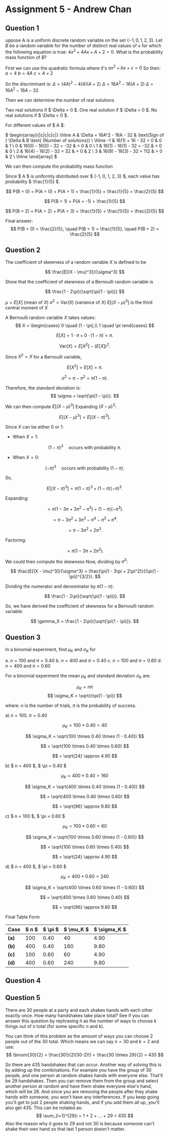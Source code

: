 # Assignment 5 - Andrew Chan

## Question 1
uppose A is a uniform discrete random variable on the set $\{−1, 0, 1, 2, 3\}$. Let $B$ be a random variable for the number of distinct real values of x for which the following equation is true: $4x^2 + 4Ax + A + 2 = 0$. What is the probability mass function of $B$?

First we can use the quadratic formula where it's $ax^2 + bx + c = 0$
So then:
$a = 4$
$b = 4A$
$c = A + 2$

So the discriminant is:
$\Delta = (4A)^2 - 4(4)(A+2)$
$\Delta = 16A^2 - 16(A+2)$
$\Delta = 16A^2 - 16A - 32$

Then we can determine the number of real solutions

Two real solutions if $ \Delta > 0 $.
One real solution if $ \Delta = 0 $.
No real solutions if $ \Delta < 0 $.

For different values of $ A $:

$
\begin{array}{|c|c|c|c|}
\hline
A & \Delta = 16A^2 - 16A - 32 & \text{Sign of } \Delta & B \text{ (Number of solutions)} \\
\hline
-1 & 16(1) + 16 - 32 = 0 & 0 & 1 \\
0 & 16(0) - 16(0) - 32 = -32 & < 0 & 0 \\
1 & 16(1) - 16(1) - 32 = -32 & < 0 & 0 \\
2 & 16(4) - 16(2) - 32 = 32 & > 0 & 2 \\
3 & 16(9) - 16(3) - 32 = 112 & > 0 & 2 \\
\hline
\end{array}
$

We can then compute the probability mass function

Since $ A $ is uniformly distributed over $ \{-1, 0, 1, 2, 3\} $, each value has probability $ \frac{1}{5} $.

$$
P(B = 0) = P(A = 0) + P(A = 1) = \frac{1}{5} + \frac{1}{5} = \frac{2}{5}
$$

$$
P(B = 1) = P(A = -1) = \frac{1}{5}
$$

$$
P(B = 2) = P(A = 2) + P(A = 3) = \frac{1}{5} + \frac{1}{5} = \frac{2}{5}
$$

Final answer:
$$
P(B = 0) = \frac{2}{5}, \quad P(B = 1) = \frac{1}{5}, \quad P(B = 2) = \frac{2}{5}
$$

## Question 2
The coefficient of skewness of a random variable $X$ is defined to be  

$$
\frac{E[(X - \mu)^3]}{\sigma^3}
$$

Show that the coefficient of skewness of a Bernoulli random variable is  

$$
\frac{1 - 2\pi}{\sqrt{\pi(1 - \pi)}}
$$

$\mu = E[X]$ (mean of $X$)
$\sigma^2 = \text{Var}(X)$ (variance of $X$)
$E[(X - \mu)^3]$ is the third central moment of $X$

A Bernoulli random variable $X$ takes values:
$$
X =
\begin{cases} 
0 \quad (1 - \pi),\\
1 \quad \pi
\end{cases}
$$

$$
E[X] = 1 \cdot \pi + 0 \cdot (1 - \pi) = \pi.
$$

$$
\text{Var}(X) = E[X^2] - (E[X])^2.
$$

Since $X^2 = X$ for a Bernoulli variable,

$$
E[X^2] = E[X] = \pi.
$$

$$
\sigma^2 = \pi - \pi^2 = \pi(1 - \pi).
$$

Therefore, the standard deviation is:
$$
\sigma = \sqrt{\pi(1 - \pi)}.
$$

We can then compute $E[(X - \mu)^3]$
Expanding $(X - \mu)^3$:

$$
E[(X - \mu)^3] = E\left[\left(X - \pi\right)^3\right].
$$

Since $X$ can be either 0 or 1:

- When $X = 1$:

$$
(1 - \pi)^3 \quad \text{occurs with probability } \pi.
$$

- When $X = 0$:

$$
(-\pi)^3 \quad \text{occurs with probability } (1 - \pi).
$$

So,

$$
E[(X - \pi)^3] = \pi (1 - \pi)^3 + (1 - \pi) (-\pi)^3.
$$

Expanding:

$$
= \pi (1 - 3\pi + 3\pi^2 - \pi^3) + (1 - \pi)(-\pi^3).
$$

$$
= \pi - 3\pi^2 + 3\pi^3 - \pi^4 - \pi^3 + \pi^4.
$$

$$
= \pi - 3\pi^2 + 2\pi^3.
$$

Factoring:

$$
= \pi(1 - 3\pi + 2\pi^2).
$$

We could then compute the skewness
Now, dividing by $\sigma^3$:

$$
\frac{E[(X - \mu)^3]}{\sigma^3} = \frac{\pi(1 - 3\pi + 2\pi^2)}{(\pi(1 - \pi))^{3/2}}.
$$

Dividing the numerator and denominator by $\pi(1 - \pi)$:

$$
\frac{1 - 2\pi}{\sqrt{\pi(1 - \pi)}}.
$$

So, we have derived the coefficient of skewness for a Bernoulli random variable:

$$
\gamma_X = \frac{1 - 2\pi}{\sqrt{\pi(1 - \pi)}}.
$$

## Question 3
In a binomial experiment, find $\mu_K$​ and $\sigma_K$ for

a. $n=100$ and $\pi=0.40$
b. $n=400$ and $\pi=0.40$
c. $n=100$ and $\pi=0.60$
d. $n=400$ and $\pi=0.60$

For a binomial experiment the mean $\mu_K$ and standard deviation $\sigma_K$ are:

$$
\mu_K = n\pi
$$
$$
\sigma_K = \sqrt{n\pi(1 - \pi)}
$$

where:
$n$ is the number of trials,
$\pi$ is the probability of success.


a) $n = 100$, $\pi = 0.40$

$$
\mu_K = 100 \times 0.40 = 40
$$

$$
\sigma_K = \sqrt{100 \times 0.40 \times (1 - 0.40)}
$$

$$
= \sqrt{100 \times 0.40 \times 0.60}
$$

$$
= \sqrt{24} \approx 4.90
$$

b) $ n = 400 $, $ \pi = 0.40 $

$$
\mu_K = 400 \times 0.40 = 160
$$

$$
\sigma_K = \sqrt{400 \times 0.40 \times (1 - 0.40)}
$$

$$
= \sqrt{400 \times 0.40 \times 0.60}
$$

$$
= \sqrt{96} \approx 9.80
$$

c) $ n = 100 $, $ \pi = 0.60 $

$$
\mu_K = 100 \times 0.60 = 60
$$

$$
\sigma_K = \sqrt{100 \times 0.60 \times (1 - 0.60)}
$$

$$
= \sqrt{100 \times 0.60 \times 0.40}
$$

$$
= \sqrt{24} \approx 4.90
$$

d) $ n = 400 $, $ \pi = 0.60 $

$$
\mu_K = 400 \times 0.60 = 240
$$

$$
\sigma_K = \sqrt{400 \times 0.60 \times (1 - 0.60)}
$$

$$
= \sqrt{400 \times 0.60 \times 0.40}
$$

$$
= \sqrt{96} \approx 9.80
$$

Final Table Form

| Case  | $ n $ | $ \pi $ | $ \mu_K $ | $ \sigma_K $ |
|-------|------|------|------|------|
| **(a)** | 100  | 0.40 | 40   | 4.90  |
| **(b)** | 400  | 0.40 | 160  | 9.80  |
| **(c)** | 100  | 0.60 | 60   | 4.90  |
| **(d)** | 400  | 0.60 | 240  | 9.80  |

## Question 4

## Question 5
There are 30 people at a party and each shakes hands with each other exactly once. How many handshakes take place total? See if you can answer this question by rephrasing it as the number of ways to choose $k$ things out of $n$ total (for some specific $n$ and $k$).

You can think of this problem as the amount of ways you can choose 2 people out of the 30 total. Which means we can say $n = 30$ and $k = 2$ and use:
$$
\binom{30}{2} = \frac{30!}{2!(30-2)!} = \frac{30 \times 29}{2} = 435
$$

So there are 435 handshakes that can occur.
Another way of solving this is by adding up the combinations. For example you have the group of 30 people, and one person at random shakes hands with everyone else. That'll be 29 handshakes. Then you can remove them from the group and select another person at random and have them shake everyone else's hand, which will be 28. And since you are removing the people after they shake hands with someone, you won't have any interferences. If you keep going you'll get to just 2 people shaking hands, and if you add them all up, you'll also get 435. This can be notated as:
$$
\sum_{i=1}^{29}i = 1 + 2 + ... + 29 = 435
$$
Also the reason why it goes to 29 and not 30 is because someone can't shake their own hand so that last 1 person doesn't matter. 